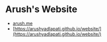 # Arush's Website

- [arush.me](https://arush.me)
- [https://arushyadlapati.github.io/website/](https://arushyadlapati.github.io/website/)
